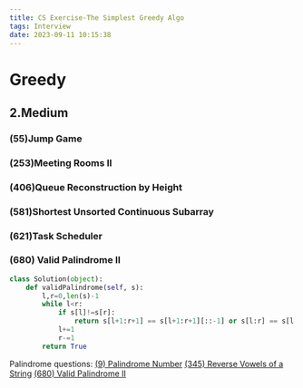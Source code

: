 ```yaml
---
title: CS Exercise-The Simplest Greedy Algo
tags: Interview
date: 2023-09-11 10:15:38
---
```


# Greedy

##   2.Medium

###   (55)Jump Game

###   (253)Meeting Rooms II

###   (406)Queue Reconstruction by Height

###   (581)Shortest Unsorted Continuous Subarray

###   (621)Task Scheduler

### (680) Valid Palindrome II

<a name="680"></a>

```python
class Solution(object):
    def validPalindrome(self, s):
        l,r=0,len(s)-1
        while l<r:
            if s[l]!=s[r]:
                return s[l+1:r+1] == s[l+1:r+1][::-1] or s[l:r] == s[l:r][::-1]
            l+=1
            r-=1
        return True
```

            

Palindrome questions:
[(9) Palindrome Number](/2023/09/11/Interview/CS-Tutorial/1.The-Simplest-Greedy-Algo/Math/index.html#9)
[(345) Reverse Vowels of a String](/2023/09/11/Interview/CS-Tutorial/1.The-Simplest-Greedy-Algo/Math/index.html#345)
[(680) Valid Palindrome II](/2023/09/11/Interview/CS-Tutorial/2.Mastering-Two-Pointers/Two-Pointers/index.html#680)